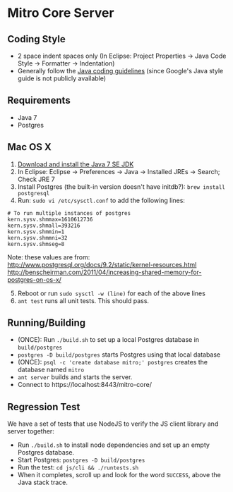 Mitro Core Server
==========


Coding Style
------------

* 2 space indent spaces only (In Eclipse: Project Properties -> Java Code Style -> Formatter -> Indentation)
* Generally follow the [Java coding guidelines](http://www.oracle.com/technetwork/java/javase/documentation/codeconvtoc-136057.html) (since Google's Java style guide is not publicly available)


Requirements
----------------------

* Java 7
* Postgres

Mac OS X
--------

1. [Download and install the Java 7 SE JDK](http://www.oracle.com/technetwork/java/javase/downloads/index.html)
2. In Eclipse: Eclipse -> Preferences -> Java -> Installed JREs -> Search; Check JRE 7
3. Install Postgres (the built-in version doesn't have initdb?): `brew install postgresql`
4. Run: `sudo vi /etc/sysctl.conf` to add the following lines:

```
# To run multiple instances of postgres
kern.sysv.shmmax=1610612736
kern.sysv.shmall=393216
kern.sysv.shmmin=1
kern.sysv.shmmni=32
kern.sysv.shmseg=8
```

Note: these values are from: http://www.postgresql.org/docs/9.2/static/kernel-resources.html http://benscheirman.com/2011/04/increasing-shared-memory-for-postgres-on-os-x/

5. Reboot or run `sudo sysctl -w (line)` for each of the above lines
6. `ant test` runs all unit tests. This should pass.


Running/Building
----------------

* (ONCE): Run `./build.sh` to set up a local Postgres database in `build/postgres`
* `postgres -D build/postgres` starts Postgres using that local database
* (ONCE): `psql -c 'create database mitro;' postgres` creates the database named `mitro`
* `ant server` builds and starts the server.
* Connect to https://localhost:8443/mitro-core/


Regression Test
---------------

We have a set of tests that use NodeJS to verify the JS client library and server together:

* Run `./build.sh` to install node dependencies and set up an empty Postgres database.
* Start Postgres: `postgres -D build/postgres`
* Run the test: `cd js/cli && ./runtests.sh`
* When it completes, scroll up and look for the word `SUCCESS`, above the Java stack trace.
